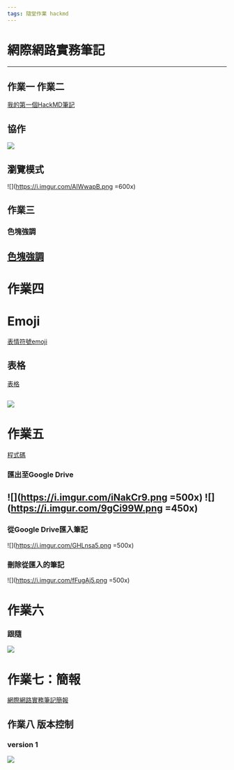 ```yaml
---
tags: 隨堂作業 hackmd
---
```


# 網際網路實務筆記
---
## 作業一 作業二
[我的第一個HackMD筆記](/rMZf-NR2TMeXvAkBce0flA)
## 協作
![](https://i.imgur.com/B0BUwAZ.png)
## 瀏覽模式
![](https://i.imgur.com/AIWwapB.png =600x)


## 作業三
### 色塊強調
[色塊強調](/FKs2kUAEQ46LMURaelcnEQ)
---

# 作業四
# Emoji
[表情符號emoji](/YMCo-JcXSjCPpwwYVbEbGg)
## 表格
[表格](/gIVpWAy7QTm54YEa-nBiXQ)

![](https://i.imgur.com/mO0tKtv.png)
---
# 作業五

[程式碼](/B1kkYRNz2)
### 匯出至Google Drive
![](https://i.imgur.com/iNakCr9.png =500x)
![](https://i.imgur.com/9gCi99W.png =450x)
---
### 從Google Drive匯入筆記
![](https://i.imgur.com/GHLnsa5.png =500x)
### 刪除從匯入的筆記
![](https://i.imgur.com/fFugAj5.png =500x)

# 作業六

### 跟隨
![](https://i.imgur.com/ACrfjYl.png)

# 作業七：簡報
[網際網路實務筆記簡報](/zlS0BWU4QYuhXAN9TRHM5g)

## 作業八 版本控制
### version 1
![](https://hackmd.io/_uploads/BkkKGUoN3.png)

